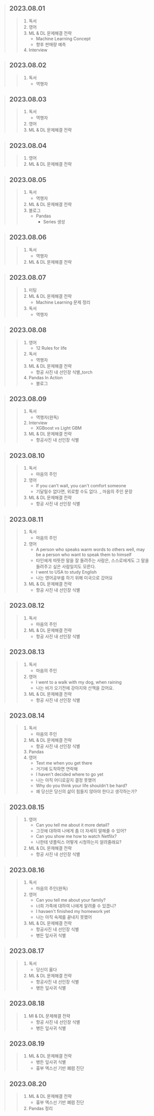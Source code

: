 > ## 2023.08.01
> > 1. 독서
> > 2. 영어
> > 3. ML & DL 문제해결 전략
> >    - Machine Learning Concept
> >    - 향후 판매량 예측
> > 4. Interview

> ## 2023.08.02
> > 1. 독서
> >    - 역행자

> ## 2023.08.03
> > 1. 독서
> >    - 역행자
> > 2. 영어
> > 3. ML & DL 문제해결 전략

> ## 2023.08.04
> > 1. 영어
> > 2. ML & DL 문제해결 전략

> ## 2023.08.05
> > 1. 독서
> >    - 역행자
> > 2. ML & DL 문제해결 전략
> > 3. 블로그
> >    - Pandas
> >      - Series 생성

> ## 2023.08.06
> > 1. 독서
> >    - 역행자
> > 2. ML & DL 문제해결 전략

> ## 2023.08.07
> > 1. 미팅
> > 2. ML & DL 문제해결 전략
> >    - Machine Learning 문제 정리
> > 3. 독서
> >    - 역행자

> ## 2023.08.08
> > 1. 영어
> >    - 12 Rules for life
> > 2. 독서
> >    - 역행자
> > 3. ML & DL 문제해결 전략
> >    - 항공 사진 내 선인장 식별_torch
> > 4. Pandas In Action
> >    - 블로그

> ## 2023.08.09
> > 1. 독서
> >    - 역행자(완독)
> > 2. Interview
> >    - XGBoost vs Light GBM
> > 3. ML & DL 문제해결 전략
> >    - 항공사진 내 선인장 식별

> ## 2023.08.10
> > 1. 독서
> >    - 마음의 주인
> > 2. 영어
> >    - If you can't wait, you can't comfort someone
> >    - 기달릴수 없다면, 위로할 수도 없다. _ 마음의 주인 문장
> > 3. ML & DL 문제해결 전략
> >    - 항공 사진 내 선인장 식별

> ## 2023.08.11
> > 1. 독서
> >    - 마음의 주인
> > 2. 영어
> >    - A person who speaks warm words to others well, may be a person who want to speak them to himself
> >    - 타인에게 따뜻한 말을 잘 돌려주는 사람은, 스스로에게도 그 말을 들려주고 싶은 사람일지도 모른다.
> >    - I went to USA to study English
> >    - 나는 영어공부를 하기 위해 미국으로 갔어요
> > 3. ML & DL 문제해결 전략
> >    - 항공 사진 내 선인장 식별

> ## 2023.08.12
> > 1. 독서
> >    - 마음의 주인
> > 2. ML & DL 문제해결 전략
> >    - 항공 사진 내 선인장 식별

> ## 2023.08.13
> > 1. 독서
> >    - 마음의 주인
> > 2. 영어
> >    - I went to a walk with my dog, when raining
> >    - 나는 비가 오기전에 강아지와 산책을 갔어요.
> > 3. ML & DL 문제해결 전략
> >    - 항공 사진 내 선인장 식별

> ## 2023.08.14
> > 1. 독서
> >    - 마음의 주인
> > 2. ML & DL 문제해결 전략
> >    - 항공 사진 내 선인장 식별
> > 3. Pandas
> > 4. 영어
> >    - Text me when you get there
> >    - 거기에 도착하면 연락해
> >    - I haven't decided where to go yet
> >    - 나는 아직 어디로갈지 결정 못했어
> >    - Why do you think your life shouldn't be hard?
> >    - 왜 당신은 당신의 삶이 힘들지 않아야 한다고 생각하는가?

> ## 2023.08.15
> > 1. 영어
> >    - Can you tell me about it more detail?
> >    - 그것에 대하여 나에게 좀 더 자세히 말해줄 수 있어?
> >    - Can you show me how to watch Netfilx?
> >    - 나한테 넷플릭스 어떻게 시청하는지 알려줄래요?
> > 2. ML & DL 문제해결 전략
> >    - 항공 사진 내 선인장 식별

> ## 2023.08.16
> > 1. 독서
> >    - 마음의 주인(완독)
> > 2. 영어
> >    - Can you tell me about your family?
> >    - 너희 가족에 대하여 나에게 알려줄 수 있겠니?
> >    - I havaen't finished my homework yet
> >    - 나는 아직 숙제를 끝내지 못했어
> > 3. ML & DL 문제해결 전략
> >    - 항공사진 내 선인장 식별
> >    - 병든 잎사귀 식별

> ## 2023.08.17
> > 1. 독서
> >    - 당신이 옳다
> > 2. ML & DL 문제해결 전략
> >    - 항공사진 내 선인장 식별
> >    - 병든 잎사귀 식별

> ## 2023.08.18
> > 1. Ml & DL 문제해결 전략
> >    - 항공 사진 내 선인장 식별
> >    - 병든 잎사귀 식별

> ## 2023.08.19
> > 1. ML & DL 문제해결 전략
> >    - 병든 잎사귀 식별
> >    - 흉부 엑스선 기반 폐렴 진단

> ## 2023.08.20
> > 1. ML & DL 문제해결 전략
> >    - 흉부 엑스선 기반 폐렴 진단
> > 2. Pandas 정리
